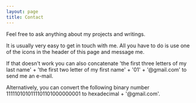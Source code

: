 ```yaml
---
layout: page
title: Contact
---
```


Feel free to ask anything about my projects and writings.

It is usually very easy to get in touch with me. All you have to do is use one of the icons in the header of this page and message me.

If that doesn't work you can also concatenate 'the first three letters of my last name' + 'the first two letter of my first name' + '01' + '@gmail.com' to send me an e-mail.

Alternatively, you can convert the following binary number 1111101010111101101000000001 to hexadecimal + '@gmail.com'.
